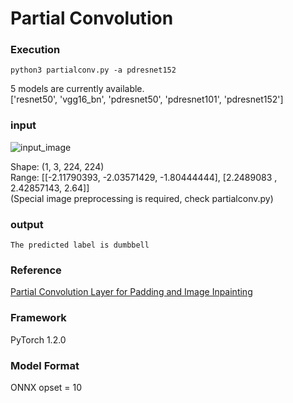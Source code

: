 # Partial Convolution

### Execution
```shell script
python3 partialconv.py -a pdresnet152
```
5 models are currently available.  
['resnet50', 'vgg16_bn', 'pdresnet50', 'pdresnet101', 'pdresnet152']


### input
![input_image](https://github.com/sngyo/ailia-models/blob/master/partialconv/test_5735.JPEG)

Shape: (1, 3, 224, 224)   
Range: [[-2.11790393, -2.03571429, -1.80444444], [2.2489083 , 2.42857143, 2.64]]  
(Special image preprocessing is required, check partialconv.py)



### output
```
The predicted label is dumbbell
```

### Reference
[Partial Convolution Layer for Padding and Image Inpainting](https://github.com/NVIDIA/partialconv)

### Framework

PyTorch 1.2.0

### Model Format
ONNX opset = 10 
